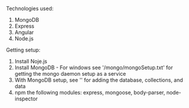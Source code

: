 Technologies used:

1. MongoDB
2. Express
3. Angular
4. Node.js

Getting setup:

1. Install Noje.js
2. Install MongoDB - For windows see '/mongo/mongoSetup.txt' for getting the mongo daemon setup as a service
3. With MongoDB setup, see '' for adding the database, collections, and data
4. npm the following modules: express, mongoose, body-parser, node-inspector
